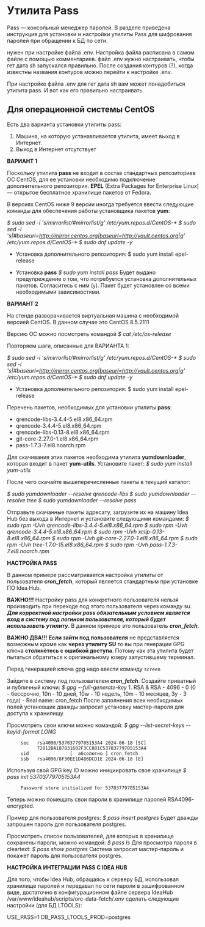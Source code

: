 # Утилита Pass

Pass — консольный менеджер паролей. В разделе приведена инструкция для установки и настройки утилиты Pass для шифрования паролей при обращении к БД по сети.

нужен при настройке файла .env. Настройка файла расписана в самом файле с помощью комментариев. файл .env нужно настраивать, чтобы гет дата sh запускался правильно. После создания контуров (?), когда известны названия контуров можно перейти к настройке .env. 

При настройке файла .env для гет дата sh вам может понадобиться утилита pass. И вот как его правильно настраивать.


## Для операционной системы CentOS

Есть два варианта установки утилиты pass:
1. Машина, на которую устанавливается утилита, имеет выход в Интернет.
2. Выход в Интернет отсутствует

**ВАРИАНТ 1**

Поскольку утилита **pass** не входит в состав стандартных репозиториев ОС CentOS, для ее установки  необходимо подключение дополнительного репозитория.
**EPEL** (Extra Packages for Enterprise Linux) ―  открытое бесплатное хранилище пакетов от Fedora.

В версиях CentOS ниже 9 версии иногда требуется ввести следующие команды для обеспечения работы установщика пакетов **yum**:

_$ sudo sed -i 's/mirrorlist/#mirrorlist/g' /etc/yum.repos.d/CentOS-*_
_$ sudo sed -i 's|#baseurl=http://mirror.centos.org|baseurl=http://vault.centos.org|g' /etc/yum.repos.d/CentOS-*_
_$ sudo dnf update -y_

- Установка дополнительного репозитория:
	$ sudo yum install epel-release

- Установка **pass**
	_$ sudo yum install pass_
Будет выдано предупреждение о том, что потребуется установка 
дополнительных пакетов. Согласитесь с ним (`y`). 
Пакет будет установлен со всеми необходимыми зависимостями.

**ВАРИАНТ 2**

На стенде разворачивается виртуальная машина с необходимой версией CentOS. В данном случае это CentOS 8.5.2111

Версию ОС можно посмотреть командой 
_$ cat /etc/os-release_

Повторяем шаги, описанные для ВАРИАНТА 1:

_$ sudo sed -i 's/mirrorlist/#mirrorlist/g' /etc/yum.repos.d/CentOS-*_
_$ sudo sed -i 's|#baseurl=http://mirror.centos.org|baseurl=http://vault.centos.org|g' /etc/yum.repos.d/CentOS-*_
_$ sudo dnf update -y_

- Установка дополнительного репозитория:
	$ sudo yum install epel-release

Перечень пакетов, необходимых для установки утилиты **pass**:
- qrencode-libs-3.4.4-5.el8.x86_64.rpm
- qrencode-3.4.4-5.el8.x86_64.rpm
- qrencode-libs-0.13-8.el8.x86_64.rpm 
- git-core-2.27.0-1.el8.x86_64.rpm
- pass-1.7.3-7.el8.noarch.rpm 

Для скачивания этих пакетов необходима утилита **yumdownloader**, которая входит в пакет **yum-utils**.
Установите пакет:
_$ sudo yum install yum-utils_

После чего скачайте вышеперечисленные пакеты в текущий каталог:

_$ sudo yumdownloader --resolve qrencode-libs_
_$ sudo yumdownloader --resolve tree_
_$ sudo yumdownloader --resolve pass_

Отправьте скачанные пакеты адресату, загрузите их на машину Idea Hub без выхода в Интернет и установите следующими командами:
_$ sudo rpm -Uvh qrencode-libs-3.4.4-5.el8.x86_64.rpm_
_$ sudo rpm -Uvh qrencode-3.4.4-5.el8.x86_64.rpm_
_$ sudo rpm -Uvh xclip-0.13-8.el8.x86_64.rpm_
_$ sudo rpm -Uvh git-core-2.27.0-1.el8.x86_64.rpm_
_$ sudo rpm -Uvh tree-1.7.0-15.el8.x86_64.rpm_
_$ sudo rpm -Uvh pass-1.7.3-7.el8.noarch.rpm_

**НАСТРОЙКА PASS**

В данном примере рассматривается настройка утилиты от пользователя **_cron_fetch_**, который является стандартным при установке ПО Idea Hub.

**ВАЖНО!!!**
Настройку pass для конкретного пользователя нельзя производить при переходе под этого пользователя через команду su. 
**_Для корректной настройки pass обязательным условием  является
вход в систему под логином пользователя, который будет использовать утилиту_**.
В данном примере это пользователь **_cron_fetch_**.

**ВАЖНО ДВА!!!**
**Если зайти под пользователя** не представляется возможным кроме как **через утилиту SU** то вы при генерации GPG ключа **столкнётесь с ошибкой доступа**. Потому как эта утилита будет пытаться обратиться к оригинальному юзеру запустившему терминал.

Перед генерацией ключа gpg надо ввести команду `screen`

Зайдите  в систему под пользователем **_cron_fetch_**.
Создайте приватный и публичный ключи:
_$ gpg --full-generate-key_
    1. RSA & RSA
    - 4096
    - 0 (0 - бессрочно, 10n - 10 дней, 10w - 10 недель, 10m - 10 месяцев, 3y - 3 года)
    - Real name: cron_fetch
После заполнения всех необходимых полей установщик дважды запросит установку мастер-пароля для доступа к хранилищу.

Просмотреть свои ключи можно командой:
_$ gpg --list-secret-keys --keyid-format LONG_

         sec   rsa4096/53703779705153A4 2024-06-18 [SC]
               72812BA187831602F3CC881C53703779705153A4
         uid               [  абсолютно ] cron_fetch
         ssb   rsa4096/8F30EE1D486DCD1E 2024-06-18 [E]

Используя свой GPG key ID можно инициировать свое хранилище 
_$ pass init 53703779705153A4_

         Password store initialized for 53703779705153A4

Теперь можно помещать свои пароли в хранилище паролей RSA4096-encrypted.

Пример для пользователя postgres:
_$ pass insert postgres_ 
Будет дважды запрошен пароль для пользователя postgres.

Просмотреть список пользователей, для которых в хранилище сохранены пароли, можно командой:
_$ pass ls_
Для просмотра пароля в cleartext:
_$ pass show postgres_
Система запросит мастер-пароль и покажет пароль для пользователя postgres.

**НАСТРОЙКА ИНТЕГРАЦИИ PASS С IDEA HUB**

Для того, чтобы Idea Hub, обращаясь к серверу БД, использовал хранилище паролей и передавал по сети пароли в зашифрованном виде, достаточно в конфигурационном файле сервера IdeaHub
/var/www/ideahub/scripts/orc-data-fetch/.env
сделать следующие настройки (для БД LTOOLS):

USE_PASS=1
DB_PASS_LTOOLS_PROD=postgres

